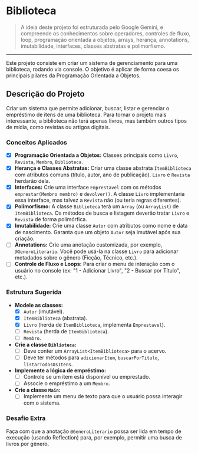 # Biblioteca

> A ideia deste projeto foi estruturada pelo Google Gemini, e compreende os conhecimentos sobre operadores, controles de fluxo, loop, programação orientada a objetos, arrays, herança, annotations, imutabilidade, interfaces, classes abstratas e polimorfismo.

---

Este projeto consiste em criar um sistema de gerenciamento para uma biblioteca, rodando via console. O objetivo é aplicar de forma coesa os principais pilares da Programação Orientada a Objetos.

## Descrição do Projeto

Criar um sistema que permite adicionar, buscar, listar e gerenciar o empréstimo de itens de uma biblioteca. Para tornar o projeto mais interessante, a biblioteca não terá apenas livros, mas também outros tipos de mídia, como revistas ou artigos digitais.

### Conceitos Aplicados

- [x]  **Programação Orientada a Objetos:** Classes principais como `Livro`, `Revista`, `Membro`, `Biblioteca`.
- [x]  **Herança e Classes Abstratas:** Criar uma classe abstrata `ItemBiblioteca` com atributos comuns (título, autor, ano de publicação). `Livro` e `Revista` herdarão dela.
- [x]  **Interfaces:** Crie uma interface `Emprestavel` com os métodos `emprestar(Membro membro)` e `devolver()`. A classe `Livro` implementaria essa interface, mas talvez a `Revista` não (ou teria regras diferentes).
- [x]  **Polimorfismo:** A classe `Biblioteca` terá um `Array` (ou `ArrayList`) de `ItemBiblioteca`. Os métodos de busca e listagem deverão tratar `Livro` e `Revista` de forma polimórfica.
- [x]  **Imutabilidade:** Crie uma classe `Autor` com atributos como nome e data de nascimento. Garanta que um objeto `Autor` seja imutável após sua criação.
- [ ]  **Annotations:** Crie uma anotação customizada, por exemplo, `@GeneroLiterario`. Você pode usá-la na classe `Livro` para adicionar metadados sobre o gênero (Ficção, Técnico, etc.).
- [ ]  **Controle de Fluxo e Loops:** Para criar o menu de interação com o usuário no console (ex: "1 - Adicionar Livro", "2 - Buscar por Título", etc.).

### Estrutura Sugerida

- **Modele as classes:**
    - [x]  `Autor` (imutável).
    - [x]  `ItemBiblioteca` (abstrata).
    - [x]  `Livro` (herda de `ItemBiblioteca`, implementa `Emprestavel`).
    - [ ]  `Revista` (herda de `ItemBiblioteca`).
    - [ ]  `Membro`.
- **Crie a classe `Biblioteca`:**
    - [ ]  Deve conter um `ArrayList<ItemBiblioteca>` para o acervo.
    - [ ]  Deve ter métodos para `adicionarItem`, `buscarPorTitulo`, `listarTodosOsItens`.
- **Implemente a lógica de empréstimo:**
    - [ ]  Controle se um item está disponível ou emprestado.
    - [ ]  Associe o empréstimo a um `Membro`.
- **Crie a classe `Main`:**
    - [ ]  Implemente um menu de texto para que o usuário possa interagir com o sistema.

### Desafio Extra

Faça com que a anotação `@GeneroLiterario` possa ser lida em tempo de execução (usando Reflection) para, por exemplo, permitir uma busca de livros por gênero.